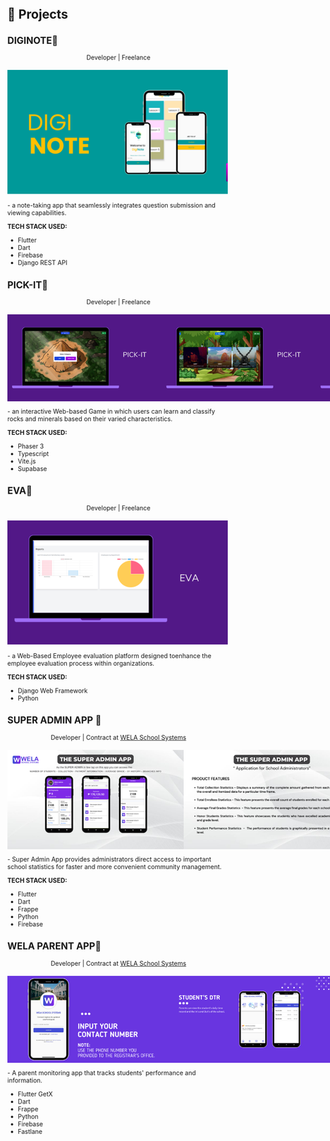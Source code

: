 # 🧪 Projects

## **DIGINOTE**🔗
<p style="text-align: center;">Developer | Freelance</p>
<div style="text-align: left; margin-top: 20px;">
    <style>
    .zoom {
      transition: transform 0.2s;
      transform-origin: center center;
    }
    .zoom:hover {
      transform: scale(1.2);
    }
    .responsive-img {
      max-width: 100%;
      height: auto;
    }
    @media (min-width: 768px) {
      .responsive-img {
        max-width: 500px; /* You can adjust this value as needed */
      }
    }
  </style>
  <img src="../diginote.png" alt="DIGINOTE" class="zoom responsive-img">
  <p>- a note-taking app that seamlessly integrates question submission and viewing capabilities.</p>
  <p><strong>TECH STACK USED:</strong></p>
  <ul>
    <li>Flutter</li>
    <li>Dart</li>
    <li>Firebase</li>
    <li>Django REST API</li>
  </ul>
</div>



## **PICK-IT**🔗
<p style="text-align: center;">Developer | Freelance</p>
<div style="display: flex; justify-content: space-around; align-items: center; margin-top: 20px;">
  <style>
    .zoom {
      transition: transform 0.2s;
      transform-origin: center center;
    }
    .zoom:hover {
      transform: scale(1.2);
    }
    .responsive-img {
      max-width: 100%;
      height: auto;
    }
    @media (min-width: 768px) {
      .responsive-img {
        max-width: 500px; /* You can adjust this value as needed */
      }
    }
  </style>
  <img src="../pick-it.png" alt="PICK-IT" width="350" height="auto"  class="zoom responsive-img">
  <img src="../pick-it-2.png" alt="PICK-IT 2" width="350" height="auto"  class="zoom responsive-img">
  <img src="../pick-it-3.png" alt="PICK-IT 3" width="350" height="auto"  class="zoom responsive-img">
</div>
<p>- an interactive Web-based Game in which users can learn and classify rocks and minerals based on their varied characteristics.</p>
<p><strong>TECH STACK USED:</strong></p>
<ul>
  <li>Phaser 3</li>
  <li>Typescript</li>
  <li>Vite.js</li>
  <li>Supabase</li>
</ul>

## **EVA**🔗
<p style="text-align: center;">Developer | Freelance</p>
<style>
    .zoom {
      transition: transform 0.2s;
      transform-origin: center center;
    }
    .zoom:hover {
      transform: scale(1.2);
    }
    .responsive-img {
      max-width: 100%;
      height: auto;
    }
    @media (min-width: 768px) {
      .responsive-img {
        max-width: 500px; /* You can adjust this value as needed */
      }
    }
</style>
<div style="text-align: left; margin-top: 20px;">
  <img src="../eva.png" alt="EVA" width="500" height="auto"  class="zoom responsive-img">
  <p>- a Web-Based Employee evaluation platform designed toenhance the employee evaluation process within organizations.</p>
</div>
<p><strong>TECH STACK USED:</strong></p>
<ul>
  <li>Django Web Framework</li>
  <li>Python</li>
</ul>

## **SUPER ADMIN APP** 🔗
<p style="text-align: center;">Developer | Contract at <a href="https://wela.online/en/">WELA School Systems</a></p>
<style>
    .zoom {
      transition: transform 0.2s;
      transform-origin: center center;
    }
    .zoom:hover {
      transform: scale(1.2);
    }
    .responsive-img {
      max-width: 100%;
      height: auto;
    }
    @media (min-width: 768px) {
      .responsive-img {
        max-width: 500px; /* You can adjust this value as needed */
      }
    }
</style>
<div style="display: flex; justify-content: space-around; align-items: center; margin-top: 20px;">
  <img src="../admin.png" alt="ADMIN" width="400" height="auto"  class="zoom responsive-img">
  <img src="../admin-1.png" alt="ADMIN 2" width="400" height="auto"  class="zoom responsive-img">
</div>
<p>- Super Admin App provides administrators direct access to important school statistics for faster and more convenient community management.</p>
<p><strong>TECH STACK USED:</strong></p>
<ul>
  <li>Flutter</li>
  <li>Dart</li>
  <li>Frappe</li>
  <li>Python</li>
  <li>Firebase</li>
</ul>


## **WELA PARENT APP**🔗
<p style="text-align: center;">Developer | Contract at <a href="https://wela.online/en/">WELA School Systems</a></p>
<style>
    .zoom {
      transition: transform 0.2s;
      transform-origin: center center;
    }
    .zoom:hover {
      transform: scale(1.2);
    }
    .responsive-img {
      max-width: 100%;
      height: auto;
    }
    @media (min-width: 768px) {
      .responsive-img {
        max-width: 500px; /* You can adjust this value as needed */
      }
    }
</style>
<div style="display: flex; justify-content: space-around; align-items: center; margin-top: 20px;">
  <img src="../wela.png" alt="WELA" width="350" height="auto"  class="zoom responsive-img">
  <img src="../wela-1.png" alt="WELA 2" width="350" height="auto"  class="zoom responsive-img">
  <img src="../wela-2.png" alt="WELA 3" width="350" height="auto"  class="zoom responsive-img">
</div>
<p>- A parent monitoring app that tracks students' performance and information.</p>
<ul>
  <li>Flutter GetX</li>
  <li>Dart</li>
  <li>Frappe</li>
  <li>Python</li>
  <li>Firebase</li>
  <li>Fastlane</li>
</ul>